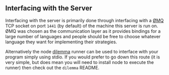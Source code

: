 ## Interfacing with the Server

Interfacing with the server is primarily done through interfacing with a [ØMQ](http://zeromq.org/) TCP socket on port `1441` (by default) of the
machine this server is run on.  ØMQ was chosen as the communication layer as it provides bindings for a large number of languages and people should
be free to choose whatever language they want for implementing their strategies.

Alternatively the node [dilemma](https://github.com/DamonOehlman/dilemma) runner can be used to interface with your program simply using stdio.  If
you would prefer to go down this route (it is very simple, but does mean you will need to install node to execute the runner) then check out the `dilemma` README.
